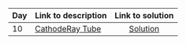 | Day | Link to description | Link to solution
|:---|:---|:---:|
| 10 | [CathodeRay Tube](https://adventofcode.com/2022/day/10) | [Solution](https://github.com/versenyi98/advent-of-code-solutions/tree/main/Advent%20of%20Code/2022/Day%2010%20-%20CathodeRay%20Tube)|
